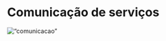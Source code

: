 # Comunicação de serviços

<img src=https://i.gyazo.com/e9f5eed540c036f05c52effcf71c49bf.png alt=“comunicacao”>